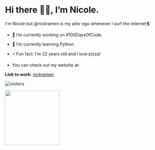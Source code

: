 # Hi there 👋🏼, I’m Nicole.

I'm Nicole but @nickramen is my alter ego whenever I surf the internet🏄

- 🔭 I’m currently working on #100DaysOfCode.

- 🌱 I’m currently learning Python

- ⚡ Fun fact: I'm 22 years old and I love pizza!

- You can check out my website at: 

**Link to work:** [nickramen](https://nickramen.com/)


![visitors](https://visitor-badge.glitch.me/badge?page_id=${nickramen}.${nickramen})


<img height="180em" src="https://github-readme-stats.vercel.app/api?username=nickramen&show_icons=true&hide_border=true&&count_private=true&include_all_commits=true" />


<!--
**nickramen/nickramen** is a ✨ _special_ ✨ repository because its `README.md` (this file) appears on your GitHub profile.

Here are some ideas to get you started:

- 🔭 I’m currently working on ...
- 🌱 I’m currently learning ...
- 👯 I’m looking to collaborate on ...
- 🤔 I’m looking for help with ...
- 💬 Ask me about ...
- 📫 How to reach me: ...
- 😄 Pronouns: ...
- ⚡ Fun fact: ...
-->
